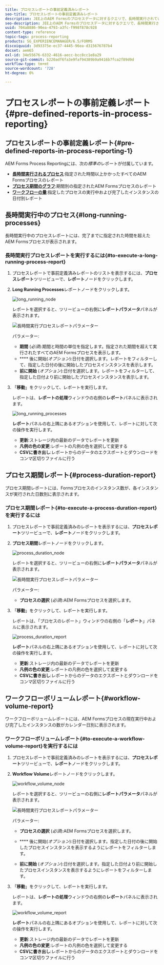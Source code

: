 ```yaml
---
title: プロセスレポートの事前定義済みレポート
seo-title: プロセスレポートの事前定義済みレポート
description: JEE上のAEM Formsのプロセスデータに対するクエリで、長時間実行されているプロセス、プロセス期間、ワークフローのボリュームに関するレポートを作成します。
seo-description: JEE上のAEM Formsのプロセスデータに対するクエリで、長時間実行されているプロセス、プロセス期間、ワークフローのボリュームに関するレポートを作成します。
uuid: 704a8886-90ea-4793-a3fc-f998f878c928
content-type: reference
topic-tags: process-reporting
products: SG_EXPERIENCEMANAGER/6.5/FORMS
discoiquuid: 3d93375e-ec37-4445-96ea-d315676787b4
docset: aem65
exl-id: 34e55676-6332-4616-aecc-bcc8cc1e8a29
source-git-commit: b220adf6fa3e9faf94389b9a9416b7fca2f89d9d
workflow-type: tm+mt
source-wordcount: '728'
ht-degree: 0%

---
```


# プロセスレポートの事前定義レポート{#pre-defined-reports-in-process-reporting}

## プロセスレポートの事前定義レポート{#pre-defined-reports-in-process-reporting-1}

AEM Forms Process Reportingには、次の&#x200B;*標準の*&#x200B;レポートが付属しています。

* **[長時間実行されるプロセス](#long-running-processes)**:指定された時間以上かかったすべてのAEM Formsプロセスのレポート
* **[プロセス期間のグラフ](#process-duration-report)**:期間別の指定されたAEM Formsプロセスのレポート
* **[ワークフローの量](#workflow-volume-report)**:指定したプロセスの実行中および完了したインスタンスの日付別レポート

## 長時間実行中のプロセス{#long-running-processes}

長時間実行中のプロセスレポートには、完了までに指定された時間を超えたAEM Formsプロセスが表示されます。

### 長時間実行プロセスレポートを実行するには{#to-execute-a-long-running-process-report}

1. プロセスレポートで事前定義済みレポートのリストを表示するには、**プロセスレポート**&#x200B;ツリービューで、**レポート**&#x200B;ノードをクリックします。
1. **Long Running Processes**&#x200B;レポートノードをクリックします。

   ![long_running_node](assets/long_running_node.png)

   レポートを選択すると、ツリービューの右側に&#x200B;**レポートパラメータ**&#x200B;パネルが表示されます。

   ![長時間実行プロセスレポートパラメーター](assets/report_parameters_panel.png)

   パラメーター:

   * **期間** (*必須*):期間と時間の単位を指定します。指定された期間を超えて実行されたすべてのAEM Formsプロセスを表示します。
   * **** 後に開始(*オプション*):日付を選択します。レポートをフィルターして、指定した日付の後に開始したプロセスインスタンスを表示します。
   * **前に開始** (*オプション*):日付を選択します。レポートをフィルターして、指定した日付より前に開始したプロセスインスタンスを表示します。

1. 「**移動**」をクリックして、レポートを実行します。

   レポートは、**レポートの処理**&#x200B;ウィンドウの右側の&#x200B;**レポート**&#x200B;パネルに表示されます。

   ![long_running_processes](assets/long_running_processes.png)

   **レポート**&#x200B;パネルの右上隅にあるオプションを使用して、レポートに対して次の操作を実行します。

   * **更新**:ストレージ内の最新のデータでレポートを更新
   * **凡例の色の変更**:レポートの凡例の色を選択して変更する
   * **CSVに書き出し**:レポートからのデータのエクスポートとダウンロードをコンマ区切りファイルに行う

## プロセス期間レポート{#process-duration-report}

プロセス期間レポートには、Formsプロセスのインスタンス数が、各インスタンスが実行された日数別に表示されます。

### プロセス期間レポート{#to-execute-a-process-duration-report}を実行するには

1. プロセスレポートで事前定義済みのレポートを表示するには、**プロセスレポート**&#x200B;ツリービューで、**レポート**&#x200B;ノードをクリックします。
1. **プロセス期間**&#x200B;レポートノードをクリックします。

   ![process_duration_node](assets/process_duration_node.png)

   レポートを選択すると、ツリービューの右側に&#x200B;**レポートパラメータ**&#x200B;パネルが表示されます。

   ![長時間実行プロセスレポートパラメーター](assets/process_duration_params.png)

   パラメーター:

   * **プロセスの選択** (*必須*):AEM Formsプロセスを選択します。

1. 「**移動**」をクリックして、レポートを実行します。

   レポートは、「プロセスのレポート」ウィンドウの右側の「**レポート**」パネルに表示されます。

   ![process_duration_report](assets/process_duration_report.png)

   **レポート**&#x200B;パネルの右上隅にあるオプションを使用して、レポートに対して次の操作を実行します。

   * **更新**:ストレージ内の最新のデータでレポートを更新
   * **凡例の色の変更**:レポートの凡例の色を選択して変更する
   * **CSVに書き出し**:レポートからのデータのエクスポートとダウンロードをコンマ区切りファイルに行う

## ワークフローボリュームレポート{#workflow-volume-report}

ワークフローボリュームレポートには、AEM Formsプロセスの現在実行中および完了したインスタンスの数がカレンダー日別に表示されます。

### ワークフローボリュームレポート{#to-execute-a-workflow-volume-report}を実行するには

1. プロセスレポートで事前定義済みのレポートを表示するには、**プロセスレポート**&#x200B;ツリービューで、**レポート**&#x200B;ノードをクリックします。
1. **Workflow Volume**&#x200B;レポートノードをクリックします。

   ![workflow_volume_node](assets/workflow_volume_node.png)

   レポートを選択すると、ツリービューの右側に&#x200B;**レポートパラメータ**&#x200B;パネルが表示されます。

   ![長時間実行プロセスレポートパラメーター](assets/workflow_volume_params.png)

   パラメーター:

   * **プロセスの選択** (*必須*):AEM Formsプロセスを選択します。

   * **** 後に開始(*オプション*):日付を選択します。指定した日付の後に開始したプロセスインスタンスを表示するようにレポートをフィルターします。

   * **前に開始** (*オプション*):日付を選択します。指定した日付より前に開始したプロセスインスタンスを表示するようにレポートをフィルターします。

1. 「**移動**」をクリックして、レポートを実行します。

   レポートは、**レポートの処理**&#x200B;ウィンドウの右側の&#x200B;**レポート**&#x200B;パネルに表示されます。

   ![workflow_volume_report](assets/workflow_volume_report.png)

   **レポート**&#x200B;パネルの右上隅にあるオプションを使用して、レポートに対して次の操作を実行します。

   * **更新**:ストレージ内の最新のデータでレポートを更新
   * **凡例の色の変更**:レポートの凡例の色を選択して変更する
   * **CSVに書き出し**:レポートからのデータのエクスポートとダウンロードをコンマ区切りファイルに行う
